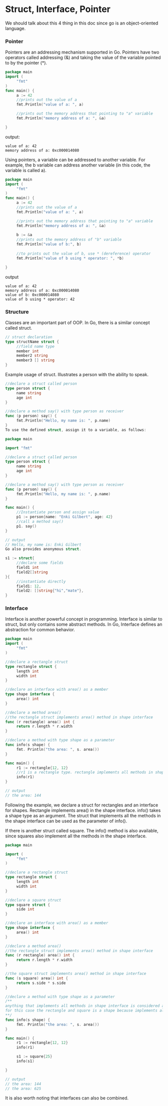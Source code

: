 # Struct, Interface, Pointer

We should talk about this 4 thing in this doc since go is an object-oriented language.



### Pointer

Pointers are an addressing mechanism supported in Go. Pointers have two operators called addressing (&) and taking the value of the variable pointed to by the pointer (*).

```go
package main
import (
     "fmt"
)
func main() {
     a := 42
     //prints out the value of a
     fmt.Println("value of a: ", a)

     //prints out the memory address that pointing to "a" variable
     fmt.Println("memory address of a: ", &a)

}
```

output:

```
value of a: 42
memory address of a: 0xc000014080
```



Using pointers, a variable can be addressed to another variable. For example, the b variable can address another variable (in this code, the variable is called a).

```go
package main
import (
     "fmt"
)
func main() {
     a := 42
     //prints out the value of a
     fmt.Println("value of a: ", a)

     //prints out the memory address that pointing to "a" variable
     fmt.Println("memory address of a: ", &a)
    
     b := &a
     //prints out the memory address of "b" variable
     fmt.Println("value of b:", b)
    
     //to prints out the value of b, use * (dereference) operator
     fmt.Println("value of b using * operator: ", *b)

}
```

output

```
value of a: 42
memory address of a: 0xc000014080
value of b: 0xc000014080
value of b using * operator: 42
```







### Structure

Classes are an important part of OOP. In Go, there is a similar concept called struct.

```go
// struct declaration
type structName struct {
     //field name type
     member int
     member2 string
     member3 [] string
}
```

Example usage of struct. Illustrates a person with the ability to speak.

```go
//declare a struct called person
type person struct {
     name string
     age int
}

//declare a method say() with type person as receiver
func (p person) say() {
     fmt.Println("Hello, my name is: ", p.name)
}
To use the defined struct, assign it to a variable, as follows:

package main

import "fmt"

//declare a struct called person
type person struct {
     name string
     age int
}

//declare a method say() with type person as receiver
func (p person) say() {
     fmt.Println("Hello, my name is: ", p.name)
}

func main() {
     //Instantiate person and assign value
     p1 := person{name: "Enki Gilbert", age: 42}
     //call a method say()
     p1. say()
}

// output
// Hello, my name is: Enki Gilbert
Go also provides anonymous struct.

s1 := struct{
     //declare some fields
     field1 int
     field2[]string
}{
     //instantiate directly
     field1: 12,
     field2: []string{"hi","mate"},
}
```



### Interface

Interface is another powerful concept in programming. Interface is similar to struct, but only contains some abstract methods. In Go, Interface defines an abstraction for common behavior.

```go
package main
import (
     "fmt"
)

//declare a rectangle struct
type rectangle struct {
     length int
     width int
}

//declare an interface with area() as a member
type shape interface {
     area() int
}

//declare a method area()
//the rectangle struct implements area() method in shape interface
func (r rectangle) area() int {
     return r.length * r.width
}

//declare a method with type shape as a parameter
func info(s shape) {
     fmt. Println("the area: ", s. area())
}

func main() {
     r1 := rectangle{12, 12}
     //r1 is a rectangle type. rectangle implements all methods in shape interface.
     info(r1)
}

// output
// the area: 144
```

Following the example, we declare a struct for rectangles and an interface for shapes. Rectangle implements area() in the shape interface. info() takes a shape type as an argument. The struct that implements all the methods in the shape interface can be used as the parameter of info().

If there is another struct called square. The info() method is also available, since squares also implement all the methods in the shape interface.

```go
package main

import (
     "fmt"
)

//declare a rectangle struct
type rectangle struct {
     length int
     width int
}

//declare a square struct
type square struct {
     side int
}

//declare an interface with area() as a member
type shape interface {
     area() int
}

//declare a method area()
//the rectangle struct implements area() method in shape interface
func (r rectangle) area() int {
     return r.length * r.width
}

//the square struct implements area() method in shape interface
func (s square) area() int {
     return s.side * s.side
}

//declare a method with type shape as a parameter
/**
anything that implements all methods in shape interface is considered as a shape in general.
for this case the rectangle and square is a shape because implements all methods in shape interface
**/
func info(s shape) {
     fmt. Println("the area: ", s. area())
}

func main() {
     r1 := rectangle{12, 12}
     info(r1)

     s1 := square{25}
     info(s1)

}

// output
// the area: 144
// the area: 625
```

It is also worth noting that interfaces can also be combined.
